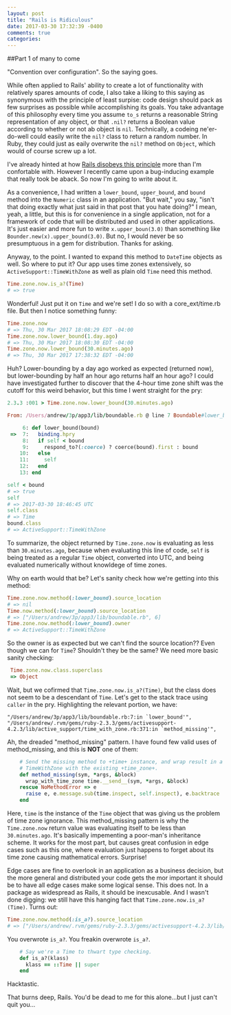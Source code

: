 ```yaml
---
layout: post
title: "Rails is Ridiculous"
date: 2017-03-30 17:32:39 -0400
comments: true
categories: 
---
```


##Part 1 of many to come

"Convention over configuration". So the saying goes.

While often applied to Rails' ability to create a lot of functionality with relatively spares amounts of code, I also take a liking to this saying as synonymous with the principle of least surpise: code design should pack as few surprises as possible while accomplishing its goals. You take advantage of this philosophy every time you assume `to_s` returns a reasonable String representation of any object, or that `.nil?` returns a Boolean value according to whether or not ab object is `nil`. Technically, a codeing ne'er-do-well could easily write the `nil?` class to return a random number. In Ruby, they could just as eaily overwrite the `nil?` method on `Object`, which would of course screw up a lot.

I've already hinted at how [Rails disobeys this principle]() more than I'm confortable with. However I recently came upon a bug-inducing example that really took be aback. So now I'm going to write about it.

As a convenience, I had written a `lower_bound`, `upper_bound`, and `bound` method into the `Numeric` class in an application. "But wait," you say, "isn't that doing exactly what just said in that post that you hate doing?" I mean, yeah, a little, but this is for convenience in a single application, not for a framework of code that will be distributed and used in other applications. It's just easier and more fun to write `x.upper_boun(3.0)` than something like `Bounder.new(x).upper_bound(3.0)`. But no, I would never be so presumptuous in a gem for distribution. Thanks for asking.

Anyway, to the point. I wanted to expand this method to `DateTime` objects as well. So where to put it? Our app uses time zones extensively, so `ActiveSupport::TimeWithZone` as well as plain old `Time` need this method.

```ruby
Time.zone.now.is_a?(Time)
# => true
```

Wonderful! Just put it on `Time` and we're set! I do so with a core_ext/time.rb file. But then I notice something funny:

```ruby
Time.zone.now
# => Thu, 30 Mar 2017 18:08:29 EDT -04:00
Time.zone.now.lower_bound(1.day.ago)
# => Thu, 30 Mar 2017 18:08:30 EDT -04:00
Time.zone.now.lower_bound(30.minutes.ago)
# => Thu, 30 Mar 2017 17:38:32 EDT -04:00
```

Huh? Lower-bounding by a day ago worked as expected (returned now), but lower-bounding by half an hour ago returns half an hour ago? I could have investigated further to discover that the 4-hour time zone shift was the cutoff for this weird behavior, but this time I went straight for the pry:

```ruby
2.3.3 :001 > Time.zone.now.lower_bound(30.minutes.ago)

From: /Users/andrew/3p/app3/lib/boundable.rb @ line 7 Boundable#lower_bound:

     6: def lower_bound(bound)
 =>  7:   binding.hpry
     8:   if self < bound
     9:     respond_to?(:coerce) ? coerce(bound).first : bound
    10:   else
    11:     self
    12:   end
    13: end

self < bound
# => true
self
# => 2017-03-30 18:46:45 UTC
self.class
# => Time
bound.class
# => ActiveSupport::TimeWithZone
```

To summarize, the object returned by `Time.zone.now` is evaluating as less than `30.minutes.ago`, because when evaluating this line of code, `self` is being treated as a regular `Time` object, converted into UTC, and being evaluated numerically without knowldege of time zones.

Why on earth would that be? Let's sanity check how we're getting into this method:

```ruby
Time.zone.now.method(:lower_bound).source_location
# => nil
Time.now.method(:lower_bound).source_location
# => ["/Users/andrew/3p/app3/lib/boundable.rb", 6]
Time.zone.now.method(:lower_bound).owner
# => ActiveSupport::TimeWithZone
```

 So the owner is as expected but we can't find the source location?? Even though we can for `Time`? Shouldn't they be the same? We need more basic sanity checking:

```ruby
 Time.zone.now.class.superclass
 => Object
```

Wait, but we cofirmed that `Time.zone.now.is_a?(Time)`, but the class does not seem to be a descendant of `Time`. Let's get to the stack trace using `caller` in the pry. Highlighting the relevant portion, we have:

```
"/Users/andrew/3p/app3/lib/boundable.rb:7:in `lower_bound'",
"/Users/andrew/.rvm/gems/ruby-2.3.3/gems/activesupport-4.2.3/lib/active_support/time_with_zone.rb:371:in `method_missing'",
```

Ah, the dreaded "method_missing" pattern. I have found few valid uses of method_missing, and this is **NOT** one of them:

```ruby time_with_zone.rb
    # Send the missing method to +time+ instance, and wrap result in a new
    # TimeWithZone with the existing +time_zone+.
    def method_missing(sym, *args, &block)
      wrap_with_time_zone time.__send__(sym, *args, &block)
    rescue NoMethodError => e
      raise e, e.message.sub(time.inspect, self.inspect), e.backtrace
    end
```

Here, `time` is the instance of the `Time` object that was giving us the problem of time zone ignorance. This method_missing pattern is why the `Time.zone.now` return value was evaluating itself to be less than `30.minutes.ago`. It's basically impementing a poor-man's inheritance scheme. It works for the most part, but causes great confusion in edge cases such as this one, where evaluation just happens to forget about its time zone causing mathematical errors.  Surprise!

Edge cases are fine to overlook in an application as a business decision, but the more general and distributed your code gets the mor important it should be to have all edge cases make some logical sense. This does not. In a package as widespread as Rails, it should be inexcusable. And I wasn't done digging: we still have this hanging fact that `Time.zone.now.is_a?(Time)`. Turns out:

```ruby
Time.zone.now.method(:is_a?).source_location
# => ["/Users/andrew/.rvm/gems/ruby-2.3.3/gems/activesupport-4.2.3/lib/active_support/time_with_zone.rb", 334]
```

You overwrote `is_a?`. You freakin overwrote `is_a?`.

```ruby time_with_zone.rb
    # Say we're a Time to thwart type checking.
    def is_a?(klass)
      klass == ::Time || super
    end
```

Hacktastic.

That burns deep, Rails. You'd be dead to me for this alone...but I just can't quit you...
